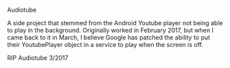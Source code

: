 Audiotube

A side project that stemmed from the Android Youtube player not being able to play in the background.
Originally worked in February 2017, but when I came back to it in March, I believe Google has patched the ability to put their YoutubePlayer object in a service to play when the screen is off.

RIP Audiotube 3/2017
